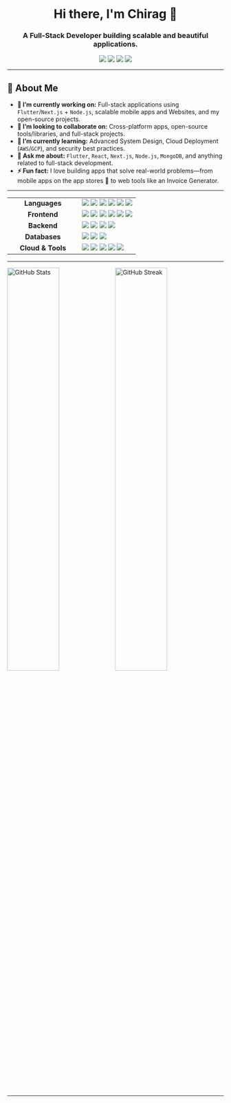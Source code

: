 <div align="center">
  <h1>Hi there, I'm Chirag 👋</h1>
  <h3>A Full-Stack Developer building scalable and beautiful applications.</h3>

  <p>
    <a href="https://discord.gg/MZGE9UUV" target="_blank"><img src="https://img.shields.io/badge/Discord-%237289DA.svg?style=for-the-badge&logo=discord&logoColor=white"></a>
    <a href="https://linkedin.com/in/chiragchaudhary1910" target="_blank"><img src="https://img.shields.io/badge/LinkedIn-%230077B5.svg?style=for-the-badge&logo=linkedin&logoColor=white"></a>
    <a href="https://instagram.com/chaudharychirag1910" target="_blank"><img src="https://img.shields.io/badge/Instagram-%23E4405F.svg?style=for-the-badge&logo=Instagram&logoColor=white"></a>
    <a href="mailto:chaudharychirag640@gmail.com"><img src="https://img.shields.io/badge/Email-D14836?style=for-the-badge&logo=gmail&logoColor=white"></a>
  </p>
</div>

---

## 💫 About Me
- **🔭 I’m currently working on:** Full-stack applications using `Flutter`/`Next.js`  + `Node.js`, scalable mobile apps and Websites, and my open-source projects.
- **🤝 I’m looking to collaborate on:** Cross-platform apps, open-source tools/libraries, and full-stack projects.
- **🌱 I’m currently learning:** Advanced System Design, Cloud Deployment (`AWS`/`GCP`), and security best practices.
- **💬 Ask me about:** `Flutter`, `React`, `Next.js`, `Node.js`, `MongoDB`, and anything related to full-stack development.
- **⚡ Fun fact:** I love building apps that solve real-world problems—from mobile apps on the app stores 🚀 to web tools like an Invoice Generator.

---


  <table width="100%">
    <tr>
      <td align="center" width="150"><b>Languages</b></td>
      <td>
        <img src="https://img.shields.io/badge/javascript-%23323330.svg?style=for-the-badge&logo=javascript&logoColor=%23F7DF1E"/>
        <img src="https://img.shields.io/badge/typescript-%23007ACC.svg?style=for-the-badge&logo=typescript&logoColor=white"/>
        <img src="https://img.shields.io/badge/dart-%230175C2.svg?style=for-the-badge&logo=dart&logoColor=white"/>
        <img src="https://img.shields.io/badge/python-3670A0?style=for-the-badge&logo=python&logoColor=ffdd54"/>
        <img src="https://img.shields.io/badge/java-%23ED8B00.svg?style=for-the-badge&logo=openjdk&logoColor=white"/>
        <img src="https://img.shields.io/badge/kotlin-%237F52FF.svg?style=for-the-badge&logo=kotlin&logoColor=white"/>
      </td>
    </tr>
    <tr>
      <td align="center"><b>Frontend</b></td>
      <td>
        <img src="https://img.shields.io/badge/Flutter-%2302569B.svg?style=for-the-badge&logo=Flutter&logoColor=white"/>
        <img src="https://img.shields.io/badge/react-%2320232a.svg?style=for-the-badge&logo=react&logoColor=%2361DAFB"/>
        <img src="https://img.shields.io/badge/Next-black?style=for-the-badge&logo=next.js&logoColor=white"/>
        <img src="https://img.shields.io/badge/redux-%23593d88.svg?style=for-the-badge&logo=redux&logoColor=white"/>
        <img src="https://img.shields.io/badge/tailwindcss-%2338B2AC.svg?style=for-the-badge&logo=tailwind-css&logoColor=white"/>
        <img src="https://img.shields.io/badge/vite-%23646CFF.svg?style=for-the-badge&logo=vite&logoColor=white"/>
      </td>
    </tr>
    <tr>
      <td align="center"><b>Backend</b></td>
      <td>
        <img src="https://img.shields.io/badge/node.js-6DA55F?style=for-the-badge&logo=node.js&logoColor=white"/>
        <img src="https://img.shields.io/badge/express.js-%23404d59.svg?style=for-the-badge&logo=express&logoColor=%2361DAFB"/>
        <img src="https://img.shields.io/badge/nestjs-%23E0234E.svg?style=for-the-badge&logo=nestjs&logoColor=white"/>
        <img src="https://img.shields.io/badge/Socket.io-black?style=for-the-badge&logo=socket.io&badgeColor=010101"/>
      </td>
    </tr>
    <tr>
      <td align="center"><b>Databases</b></td>
      <td>
        <img src="https://img.shields.io/badge/MongoDB-%234ea94b.svg?style=for-the-badge&logo=mongodb&logoColor=white"/>
        <img src="https://img.shields.io/badge/mysql-4479A1.svg?style=for-the-badge&logo=mysql&logoColor=white"/>
        <img src="https://img.shields.io/badge/firebase-%23039BE5.svg?style=for-the-badge&logo=firebase"/>
      </td>
    </tr>
    <tr>
      <td align="center"><b>Cloud & Tools</b></td>
      <td>
        <img src="https://img.shields.io/badge/AWS-%23FF9900.svg?style=for-the-badge&logo=amazon-aws&logoColor=white"/>
        <img src="https://img.shields.io/badge/vercel-%23000000.svg?style=for-the-badge&logo=vercel&logoColor=white"/>
        <img src="https://img.shields.io/badge/git-%23F05033.svg?style=for-the-badge&logo=git&logoColor=white"/>
        <img src="https://img.shields.io/badge/Postman-FF6C37?style=for-the-badge&logo=postman&logoColor=white"/>
        <img src="https://img.shields.io/badge/figma-%23F24E1E.svg?style=for-the-badge&logo=figma&logoColor=white"/>
      </td>
    </tr>
  </table>

---
  <p>
    <img src="https://github-readme-stats.vercel.app/api?username=chirag640&theme=dark&hide_border=false&include_all_commits=true&count_private=true" alt="GitHub Stats" width="49%"/>
    <img src="https://nirzak-streak-stats.vercel.app/?user=chirag640&theme=dark&hide_border=false" alt="GitHub Streak" width="49%"/>
  </p>

---

